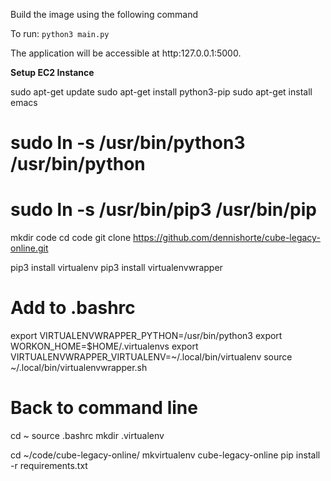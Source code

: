 Build the image using the following command

To run: `python3 main.py`

The application will be accessible at http:127.0.0.1:5000.

**Setup EC2 Instance**

sudo apt-get update
sudo apt-get install python3-pip
sudo apt-get install emacs

# sudo ln -s /usr/bin/python3 /usr/bin/python
# sudo ln -s /usr/bin/pip3 /usr/bin/pip

mkdir code
cd code
git clone https://github.com/dennishorte/cube-legacy-online.git

pip3 install virtualenv
pip3 install virtualenvwrapper

# Add to .bashrc
export VIRTUALENVWRAPPER_PYTHON=/usr/bin/python3
export WORKON_HOME=$HOME/.virtualenvs
export VIRTUALENVWRAPPER_VIRTUALENV=~/.local/bin/virtualenv
source ~/.local/bin/virtualenvwrapper.sh

# Back to command line
cd ~
source .bashrc
mkdir .virtualenv

cd ~/code/cube-legacy-online/
mkvirtualenv cube-legacy-online
pip install -r requirements.txt

